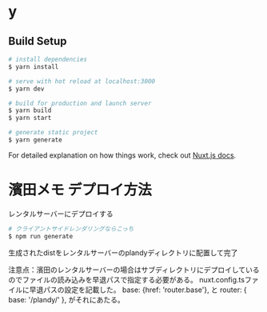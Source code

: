 # y

## Build Setup

```bash
# install dependencies
$ yarn install

# serve with hot reload at localhost:3000
$ yarn dev

# build for production and launch server
$ yarn build
$ yarn start

# generate static project
$ yarn generate
```

For detailed explanation on how things work, check out [Nuxt.js docs](https://nuxtjs.org).


# 濱田メモ デプロイ方法
レンタルサーバーにデプロイする
```bash
# クライアントサイドレンダリングならこっち
$ npm run generate
```
生成されたdistをレンタルサーバーのplandyディレクトリに配置して完了

注意点：濱田のレンタルサーバーの場合はサブディレクトリにデプロイしているのでファイルの読み込みを早退パスで指定する必要がある。
nuxt.config.tsファイルに早退パスの設定を記載した。
base: {href: 'router.base'},
と
router: { base: '/plandy/' },
がそれにあたる。
